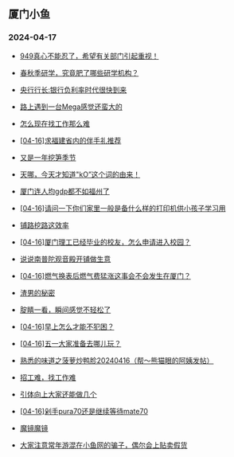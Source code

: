 ## 厦门小鱼 
### 2024-04-17

+ [949真心不能忍了，希望有关部门引起重视！](http://bbs.xmfish.com/read-htm-tid-18176863.html)

+ [春秋季研学，究竟肥了哪些研学机构？](http://bbs.xmfish.com/read-htm-tid-18176931.html)

+ [央行行长:银行负利率时代很快到来](http://bbs.xmfish.com/read-htm-tid-18176926.html)

+ [路上遇到一台Mega感觉还蛮大的](http://bbs.xmfish.com/read-htm-tid-18176927.html)

+ [怎么现在找工作那么难](http://bbs.xmfish.com/read-htm-tid-18177000.html)

+ [[04-16]求福建省内的伴手礼推荐](http://bbs.xmfish.com/read-htm-tid-18176883.html)

+ [又是一年挖笋季节](http://bbs.xmfish.com/read-htm-tid-18176784.html)

+ [天哪，今天才知道"kO”这个词的由来！](http://bbs.xmfish.com/read-htm-tid-18177001.html)

+ [厦门连人均gdp都不如福州了](http://bbs.xmfish.com/read-htm-tid-18177016.html)

+ [[04-16]请问一下你们家里一般是备什么样的打印机供小孩子学习用](http://bbs.xmfish.com/read-htm-tid-18176859.html)

+ [铺路挖路这效率](http://bbs.xmfish.com/read-htm-tid-18176895.html)

+ [[04-16]厦门理工已经毕业的校友，怎么申请进入校园？](http://bbs.xmfish.com/read-htm-tid-18177075.html)

+ [说说南普陀观音殿开铺做生意](http://bbs.xmfish.com/read-htm-tid-18177229.html)

+ [[04-16]燃气换表后燃气费猛涨这事会不会发生在厦门？](http://bbs.xmfish.com/read-htm-tid-18177136.html)

+ [渣男的秘密](http://bbs.xmfish.com/read-htm-tid-18177217.html)

+ [腚睛一看，瞬间感觉不轻松了](http://bbs.xmfish.com/read-htm-tid-18177164.html)

+ [[04-16]早上怎么才能不犯困？](http://bbs.xmfish.com/read-htm-tid-18177162.html)

+ [[04-16]五一大家准备去哪儿玩？](http://bbs.xmfish.com/read-htm-tid-18177203.html)

+ [熟悉的味道之菠萝炒鸭胗20240416（帮～熊猫眼的阿姨发帖）](http://bbs.xmfish.com/read-htm-tid-18177076.html)

+ [招工难，找工作难](http://bbs.xmfish.com/read-htm-tid-18177263.html)

+ [引体向上大家还能做几个](http://bbs.xmfish.com/read-htm-tid-18177171.html)

+ [[04-16]剁手pura70还是继续等待mate70](http://bbs.xmfish.com/read-htm-tid-18177106.html)

+ [魔镜魔镜](http://bbs.xmfish.com/read-htm-tid-18177284.html)

+ [大家注意常年游混在小鱼网的骗子，偶尔会上贴卖假货](http://bbs.xmfish.com/read-htm-tid-18177299.html)

